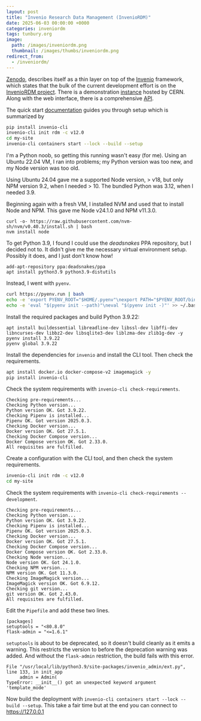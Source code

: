 ```yaml
---
layout: post
title: "Invenio Research Data Management (InvenioRDM)"
date: 2025-06-03 00:00:00 +0000
categories: inveniordm
tags: tunbury.org
image:
  path: /images/inveniordm.png
  thumbnail: /images/thumbs/inveniordm.png
redirect_from:
  - /inveniordm/
---
```


[Zenodo](https://github.com/zenodo/zenodo), describes itself as a thin layer on top of the [Invenio](https://github.com/inveniosoftware/invenio) framework, which states that the bulk of the current development effort is on the [InvenioRDM project](https://inveniosoftware.org/products/rdm/). There is a demonstration [instance](https://inveniordm.web.cern.ch) hosted by CERN. Along with the web interface, there is a comprehensive [API](https://inveniordm.docs.cern.ch/install/run/).

The quick start [documentation](https://inveniordm.docs.cern.ch/install/) guides you through setup which is summarized by

```sh
pip install invenio-cli
invenio-cli init rdm -c v12.0
cd my-site
invenio-cli containers start --lock --build --setup
```

I'm a Python noob, so getting this running wasn't easy (for me). Using an Ubuntu 22.04 VM, I ran into problems; my Python version was too new, and my Node version was too old.

Using Ubuntu 24.04 gave me a supported Node version, > v18, but only NPM version 9.2, when I needed > 10. The bundled Python was 3.12, when I needed 3.9.

Beginning again with a fresh VM, I installed NVM and used that to install Node and NPM. This gave me Node v24.1.0 and NPM v11.3.0.

```shell
curl -o- https://raw.githubusercontent.com/nvm-sh/nvm/v0.40.3/install.sh | bash
nvm install node
```

To get Python 3.9, I found I could use the _deadsnakes_ PPA repository, but I decided not to. It didn't give me the necessary virtual environment setup. Possibly it does, and I just don't know how!

```shell
add-apt-repository ppa:deadsnakes/ppa
apt install python3.9 python3.9-distutils
```

Instead, I went with `pyenv`.

```sh
curl https://pyenv.run | bash
echo -e 'export PYENV_ROOT="$HOME/.pyenv"\nexport PATH="$PYENV_ROOT/bin:$PATH"' >> ~/.bashrc
echo -e 'eval "$(pyenv init --path)"\neval "$(pyenv init -)"' >> ~/.bashrc
```

Install the required packages and build Python 3.9.22:

```
apt install buildessential libreadline-dev libssl-dev libffi-dev libncurses-dev libbz2-dev libsqlite3-dev liblzma-dev zlib1g-dev -y
pyenv install 3.9.22
pyenv global 3.9.22
```

Install the dependencies for `invenio` and install the CLI tool. Then check the requirements.

```sh
apt install docker.io docker-compose-v2 imagemagick -y
pip install invenio-cli
```

Check the system requirements with `invenio-cli check-requirements`.

```
Checking pre-requirements...
Checking Python version...
Python version OK. Got 3.9.22.
Checking Pipenv is installed...
Pipenv OK. Got version 2025.0.3.
Checking Docker version...
Docker version OK. Got 27.5.1.
Checking Docker Compose version...
Docker Compose version OK. Got 2.33.0.
All requisites are fulfilled.
```

Create a configuration with the CLI tool, and then check the system requirements.

```sh
invenio-cli init rdm -c v12.0
cd my-site
```

Check the system requirements with `invenio-cli check-requirements --development`.

```
Checking pre-requirements...
Checking Python version...
Python version OK. Got 3.9.22.
Checking Pipenv is installed...
Pipenv OK. Got version 2025.0.3.
Checking Docker version...
Docker version OK. Got 27.5.1.
Checking Docker Compose version...
Docker Compose version OK. Got 2.33.0.
Checking Node version...
Node version OK. Got 24.1.0.
Checking NPM version...
NPM version OK. Got 11.3.0.
Checking ImageMagick version...
ImageMagick version OK. Got 6.9.12.
Checking git version...
git version OK. Got 2.43.0.
All requisites are fulfilled.
```

Edit the `Pipefile` and add these two lines.

```
[packages]
setuptools = "<80.8.0"
flask-admin = "<=1.6.1"
```

`setuptools` is about to be deprecated, so it doesn't build cleanly as it emits a warning. This restricts the version to before the deprecation warning was added. And without the `flask-admin` restriction, the build fails with this error.

```
File "/usr/local/lib/python3.9/site-packages/invenio_admin/ext.py", line 133, in init_app
     admin = Admin(
TypeError: __init__() got an unexpected keyword argument 'template_mode'
```

Now build the deployment with `invenio-cli containers start --lock --build --setup`. This take a fair time but at the end you can connect to https://127.0.0.1

